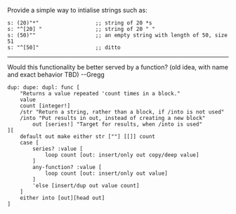 Provide a simple way to intialise strings such as:

	s: (20)"*"					;; string of 20 *s
	s: "^[20] "					;; string of 20 " "
	s: (50)""					;; an empty string with length of 50, size 51
	s: "^[50]"					;; ditto

-----

Would this functionality be better served by a function? (old idea, with name and exact behavior TBD) --Gregg
```
dup: dupe: dupl: func [
	"Returns a value repeated 'count times in a block."
	value
	count [integer!]
	/str "Return a string, rather than a block, if /into is not used"
	/into "Put results in out, instead of creating a new block"
		out [series!] "Target for results, when /into is used"
][
	default out make either str [""] [[]] count
	case [
		series? :value [
			loop count [out: insert/only out copy/deep value]
		]
		any-function? :value [
			loop count [out: insert/only out value]
		]
		'else [insert/dup out value count]
	]
	either into [out][head out]
]
```